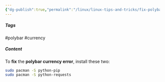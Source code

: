 ```yaml
---
{"dg-publish":true,"permalink":"/linux/linux-tips-and-tricks/fix-polybar-currency-error/","noteIcon":""}
---
```


##### Tags

#polybar #currency

##### Content

To **fix** the **polybar currency error**, install these two:

```bash
sudo pacman -S python-pip
sudo pacman -S python-requests
```
